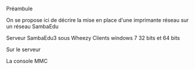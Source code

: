 Préambule

On se propose ici de décrire la mise en place d'une imprimante réseau sur un réseau SambaEdu

Serveur SambaEdu3 sous Wheezy
Clients windows 7 32 bits et 64 bits

Sur le serveur

La console MMC